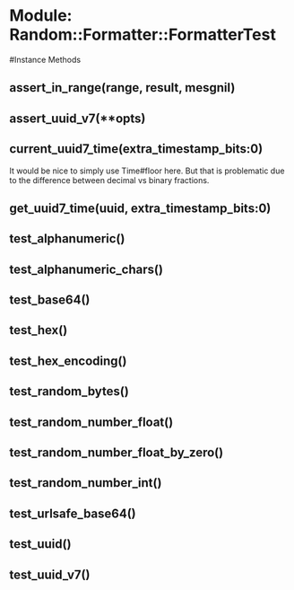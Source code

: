 # Module: Random::Formatter::FormatterTest
    




#Instance Methods
## assert_in_range(range, result, mesgnil) [](#method-i-assert_in_range)

## assert_uuid_v7(**opts) [](#method-i-assert_uuid_v7)

## current_uuid7_time(extra_timestamp_bits:0) [](#method-i-current_uuid7_time)
It would be nice to simply use Time#floor here.  But that is problematic due
to the difference between decimal vs binary fractions.

## get_uuid7_time(uuid, extra_timestamp_bits:0) [](#method-i-get_uuid7_time)

## test_alphanumeric() [](#method-i-test_alphanumeric)

## test_alphanumeric_chars() [](#method-i-test_alphanumeric_chars)

## test_base64() [](#method-i-test_base64)

## test_hex() [](#method-i-test_hex)

## test_hex_encoding() [](#method-i-test_hex_encoding)

## test_random_bytes() [](#method-i-test_random_bytes)

## test_random_number_float() [](#method-i-test_random_number_float)

## test_random_number_float_by_zero() [](#method-i-test_random_number_float_by_zero)

## test_random_number_int() [](#method-i-test_random_number_int)

## test_urlsafe_base64() [](#method-i-test_urlsafe_base64)

## test_uuid() [](#method-i-test_uuid)

## test_uuid_v7() [](#method-i-test_uuid_v7)

